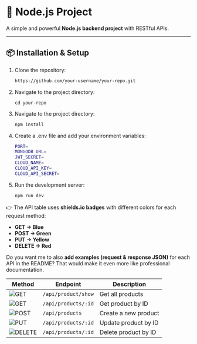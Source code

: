 # 🚀 Node.js Project

A simple and powerful **Node.js backend project** with RESTful APIs.

---

## 📦 Installation & Setup

1. Clone the repository:
   ```bash
   https://github.com/your-username/your-repo.git
   ```
2. Navigate to the project directory:
   ```
   cd your-repo
   ```
3. Navigate to the project directory:
   ```bash
   npm install
   ```

4. Create a .env file and add your environment variables:
   ```bash
   PORT=
   MONGODB_URL=
   JWT_SECRET=
   CLOUD_NAME=
   CLOUD_API_KEY=
   CLOUD_API_SECRET=
   ```
5. Run the development server:
   ```bash
   npm run dev
   ```

   
👉 The API table uses **shields.io badges** with different colors for each request method:  
- **GET → Blue**  
- **POST → Green**  
- **PUT → Yellow**  
- **DELETE → Red**  

Do you want me to also **add examples (request & response JSON)** for each API in the README? That would make it even more like professional documentation.


| Method                                             | Endpoint            | Description          |
| -------------------------------------------------- | ------------------- | -------------------- |
| ![GET](https://img.shields.io/badge/GET-blue)      | `/api/product/show`     | Get all products     |
| ![GET](https://img.shields.io/badge/GET-blue)      | `/api/products/:id` | Get product by ID    |
| ![POST](https://img.shields.io/badge/POST-green)   | `/api/products`     | Create a new product |
| ![PUT](https://img.shields.io/badge/PUT-yellow)    | `/api/products/:id` | Update product by ID |
| ![DELETE](https://img.shields.io/badge/DELETE-red) | `/api/products/:id` | Delete product by ID |

